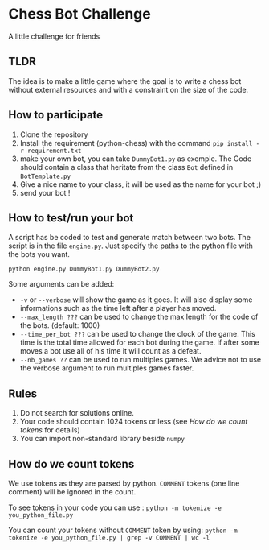 # Chess Bot Challenge

A little challenge for friends

## TLDR

The idea is to make a little game where the goal is to write a chess bot without external resources and with a constraint on the size of the code.


## How to participate

1. Clone the repository
2. Install the requirement (python-chess) with the command `pip install -r requirement.txt`
3. make your own bot, you can take `DummyBot1.py` as exemple. The Code should contain a class that heritate from the class `Bot` defined in `BotTemplate.py`
4. Give a nice name to your class, it will be used as the name for your bot ;)
5. send your bot !

## How to test/run your bot

A script has be coded to test and generate match between two bots. The script is in the file `engine.py`. 
Just specify the paths to the python file with the bots you want.

```
python engine.py DummyBot1.py DummyBot2.py
```

Some arguments can be added:
- `-v` or `--verbose` will show the game as it goes. It will also display some informations such as the time left after a player has moved.
- `--max_length ???` can be used to change the max length for the code of the bots. (default: 1000)
- `--time_per_bot ???` can be used to change the clock of the game. This time is the total time allowed for each bot during the game. If after some moves a bot use all of his time it will count as a defeat.
- `--nb_games ??` can be used to run multiples games. We advice not to use the verbose argument to run multiples games faster.


## Rules

1. Do not search for solutions online.
2. Your code should contain 1024 tokens or less (see *How do we count tokens* for details)
3. You can import non-standard library beside `numpy`

## How do we count tokens

We use tokens as they are parsed by python. `COMMENT` tokens (one line comment) will be ignored in the count.

To see tokens in your code you can use : 
`python -m tokenize -e you_python_file.py`

You can count your tokens without `COMMENT` token by using:
`python -m tokenize -e you_python_file.py | grep -v COMMENT | wc -l`
